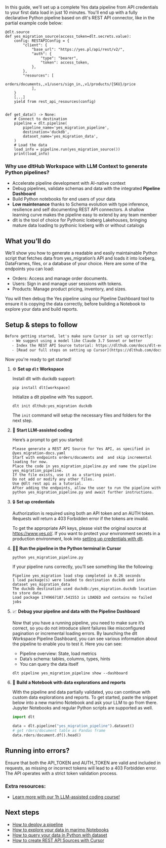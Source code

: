 In this guide, we'll set up a complete Yes data pipeline from API credentials to your first data load in just 10 minutes. You'll end up with a fully declarative Python pipeline based on dlt's REST API connector, like in the partial example code below:

```python-outcome
@dlt.source
def yes_migration_source(access_token=dlt.secrets.value):
    config: RESTAPIConfig = {
        "client": {
            "base_url": "https://yes.pl/api/rest/v2/",
            "auth": {
                "type": "bearer",
                "token": access_token,
            },
        },
        "resources": [
            orders/documents,,v1/users/sign_in,,v1/products/{SKU}/price
            ],
    }
    [...]
    yield from rest_api_resources(config)


def get_data() -> None:
    # Connect to destination
    pipeline = dlt.pipeline(
        pipeline_name='yes_migration_pipeline',
        destination='duckdb',
        dataset_name='yes_migration_data', 
    )
    # Load the data
    load_info = pipeline.run(yes_migration_source())
    print(load_info) 
```

### Why use dltHub Workspace with LLM Context to generate Python pipelines?

- Accelerate pipeline development with AI-native context
- Debug pipelines, validate schemas and data with the integrated **Pipeline Dashboard**
- Build Python notebooks for end users of your data
- **Low maintenance** thanks to Schema evolution with type inference, resilience and self documenting REST API connectors. A shallow learning curve makes the pipeline easy to extend by any team member
- dlt is the tool of choice for Pythonic Iceberg Lakehouses, bringing mature data loading to pythonic Iceberg with or without catalogs

## What you’ll do

We’ll show you how to generate a readable and easily maintainable Python script that fetches data from yes_migration’s API and loads it into Iceberg, DataFrames, files, or a database of your choice. Here are some of the endpoints you can load:

- Orders: Access and manage order documents.
- Users: Sign in and manage user sessions with tokens.
- Products: Manage product pricing, inventory, and sizes.

You will then debug the Yes pipeline using our Pipeline Dashboard tool to ensure it is copying the data correctly, before building a Notebook to explore your data and build reports.

## Setup & steps to follow

```default
Before getting started, let's make sure Cursor is set up correctly:
   - We suggest using a model like Claude 3.7 Sonnet or better
   - Index the REST API Source tutorial: https://dlthub.com/docs/dlt-ecosystem/verified-sources/rest_api/ and add it to context as **@dlt rest api**
   - [Read our full steps on setting up Cursor](https://dlthub.com/docs/dlt-ecosystem/llm-tooling/cursor-restapi#23-configuring-cursor-with-documentation)
```

Now you're ready to get started!

1. ⚙️ **Set up `dlt` Workspace**
    
    Install dlt with duckdb support:
    ```shell
    pip install dlt[workspace]
    ```

    Initialize a dlt pipeline with Yes support.
    ```shell
    dlt init dlthub:yes_migration duckdb
    ```

    The `init` command will setup the necessary files and folders for the next step.
    
2. 🤠 **Start LLM-assisted coding**
    
    Here’s a prompt to get you started:
    
    ```prompt
    Please generate a REST API Source for Yes API, as specified in @yes_migration-docs.yaml 
    Start with endpoints orders/documents and  and skip incremental loading for now. 
    Place the code in yes_migration_pipeline.py and name the pipeline yes_migration_pipeline. 
    If the file exists, use it as a starting point. 
    Do not add or modify any other files. 
    Use @dlt rest api as a tutorial. 
    After adding the endpoints, allow the user to run the pipeline with python yes_migration_pipeline.py and await further instructions.
    ```

    
3. 🔒 **Set up credentials** 
    
    Authorization is required using both an API token and an AUTH token. Requests will return a 403 Forbidden error if the tokens are invalid.
    
    To get the appropriate API keys, please visit the original source at https://www.yes.pl/.
    If you want to protect your environment secrets in a production environment, look into [setting up credentials with dlt](https://dlthub.com/docs/walkthroughs/add_credentials).
    
4. 🏃‍♀️ **Run the pipeline in the Python terminal in Cursor**
    
    ```shell
    python yes_migration_pipeline.py
    ```
    
    If your pipeline runs correctly, you’ll see something like the following:
    
    ```shell
    Pipeline yes_migration load step completed in 0.26 seconds
    1 load package(s) were loaded to destination duckdb and into dataset yes_migration_data
    The duckdb destination used duckdb:/yes_migration.duckdb location to store data
    Load package 1749667187.541553 is LOADED and contains no failed jobs
    ```
    
5. 📈 **Debug your pipeline and data with the Pipeline Dashboard**

    Now that you have a running pipeline, you need to make sure it’s correct, so you do not introduce silent failures like misconfigured pagination or incremental loading errors. By launching the dlt Workspace Pipeline Dashboard, you can see various information about the pipeline to enable you to test it. Here you can see:
    - Pipeline overview: State, load metrics
    - Data’s schema: tables, columns, types, hints
    - You can query the data itself
    
    ```shell
    dlt pipeline yes_migration_pipeline show --dashboard
    ```
    
6. 🐍 **Build a Notebook with data explorations and reports**

    With the pipeline and data partially validated, you can continue with custom data explorations and reports. To get started, paste the snippet below into a new marimo Notebook and ask your LLM to go from there. Jupyter Notebooks and regular Python scripts are supported as well.

    
    ```python
    import dlt

   data = dlt.pipeline("yes_migration_pipeline").dataset()
   # get rders/document table as Pandas frame
   data.rders/document.df().head()
    ```

## Running into errors?

Ensure that both the API_TOKEN and AUTH_TOKEN are valid and included in requests, as missing or incorrect tokens will lead to a 403 Forbidden error. The API operates with a strict token validation process.

### Extra resources:

- [Learn more with our 1h LLM-assisted coding course!](https://www.youtube.com/watch?v=GGid70rnJuM)

## Next steps

- [How to deploy a pipeline](https://dlthub.com/docs/walkthroughs/deploy-a-pipeline)
- [How to explore your data in marimo Notebooks](https://dlthub.com/docs/general-usage/dataset-access/marimo)
- [How to query your data in Python with dataset](https://dlthub.com/docs/general-usage/dataset-access/dataset)
- [How to create REST API Sources with Cursor](https://dlthub.com/docs/dlt-ecosystem/llm-tooling/cursor-restapi)